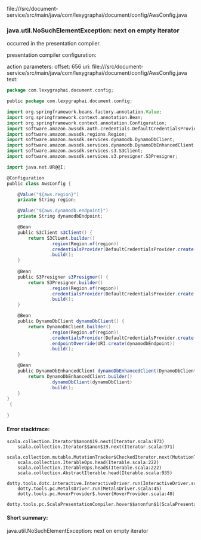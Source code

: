 file://<WORKSPACE>/src/document-service/src/main/java/com/lexygraphai/document/config/AwsConfig.java
### java.util.NoSuchElementException: next on empty iterator

occurred in the presentation compiler.

presentation compiler configuration:


action parameters:
offset: 656
uri: file://<WORKSPACE>/src/document-service/src/main/java/com/lexygraphai/document/config/AwsConfig.java
text:
```scala
package com.lexygraphai.document.config;

public package com.lexygraphai.document.config;

import org.springframework.beans.factory.annotation.Value;
import org.springframework.context.annotation.Bean;
import org.springframework.context.annotation.Configuration;
import software.amazon.awssdk.auth.credentials.DefaultCredentialsProvider;
import software.amazon.awssdk.regions.Region;
import software.amazon.awssdk.services.dynamodb.DynamoDbClient;
import software.amazon.awssdk.services.dynamodb.DynamoDbEnhancedClient;
import software.amazon.awssdk.services.s3.S3Client;
import software.amazon.awssdk.services.s3.presigner.S3Presigner;

import java.net.UR@@I;

@Configuration
public class AwsConfig {

    @Value("${aws.region}")
    private String region;

    @Value("${aws.dynamodb.endpoint}")
    private String dynamodbEndpoint;

    @Bean
    public S3Client s3Client() {
        return S3Client.builder()
                .region(Region.of(region))
                .credentialsProvider(DefaultCredentialsProvider.create())
                .build();
    }
    
    @Bean
    public S3Presigner s3Presigner() {
        return S3Presigner.builder()
                .region(Region.of(region))
                .credentialsProvider(DefaultCredentialsProvider.create())
                .build();
    }

    @Bean
    public DynamoDbClient dynamoDbClient() {
        return DynamoDbClient.builder()
                .region(Region.of(region))
                .credentialsProvider(DefaultCredentialsProvider.create())
                .endpointOverride(URI.create(dynamodbEndpoint))
                .build();
    }

    @Bean
    public DynamoDbEnhancedClient dynamoDbEnhancedClient(DynamoDbClient dynamoDbClient) {
        return DynamoDbEnhancedClient.builder()
                .dynamoDbClient(dynamoDbClient)
                .build();
    }
}
 {
    
}

```



#### Error stacktrace:

```
scala.collection.Iterator$$anon$19.next(Iterator.scala:973)
	scala.collection.Iterator$$anon$19.next(Iterator.scala:971)
	scala.collection.mutable.MutationTracker$CheckedIterator.next(MutationTracker.scala:76)
	scala.collection.IterableOps.head(Iterable.scala:222)
	scala.collection.IterableOps.head$(Iterable.scala:222)
	scala.collection.AbstractIterable.head(Iterable.scala:935)
	dotty.tools.dotc.interactive.InteractiveDriver.run(InteractiveDriver.scala:164)
	dotty.tools.pc.MetalsDriver.run(MetalsDriver.scala:45)
	dotty.tools.pc.HoverProvider$.hover(HoverProvider.scala:40)
	dotty.tools.pc.ScalaPresentationCompiler.hover$$anonfun$1(ScalaPresentationCompiler.scala:376)
```
#### Short summary: 

java.util.NoSuchElementException: next on empty iterator